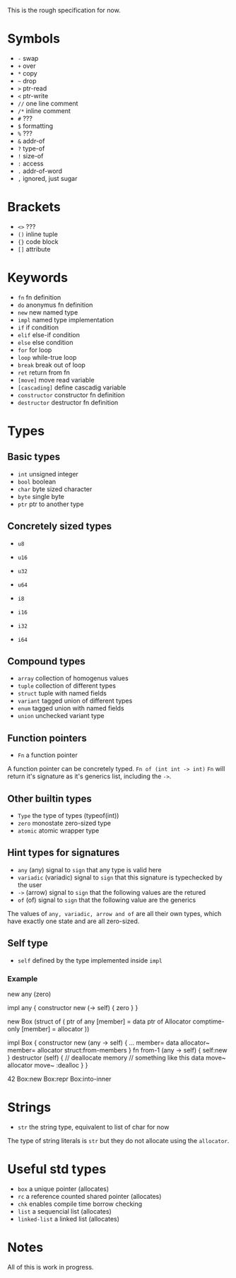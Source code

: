 
This is the rough specification for now.

# Symbols

- `-`  swap
- `+`  over
- `*`  copy
- `~`  drop
- `>`  ptr-read
- `<`  ptr-write
- `//` one line comment
- `/*` inline comment
- `#`  ???
- `$`  formatting
- `%`  ???
- `&`  addr-of
- `?`  type-of
- `!`  size-of
- `:`  access
- `.`  addr-of-word
- `,`  ignored, just sugar

# Brackets

- `<>` ???
- `()` inline tuple
- `{}` code block
- `[]` attribute

# Keywords

- `fn` fn definition
- `do` anonymus fn definition
- `new` new named type
- `impl` named type implementation
- `if` if condition
- `elif` else-if condition
- `else` else condition
- `for` for loop
- `loop` while-true loop
- `break` break out of loop
- `ret` return from fn
- `[move]` move read variable
- `[cascading]` define cascadig variable
- `constructor` constructor fn definition
- `destructor` destructor fn definition

# Types

## Basic types

- `int` unsigned integer
- `bool` boolean
- `char` byte sized character
- `byte` single byte
- `ptr` ptr to another type

## Concretely sized types

- `u8`
- `u16`
- `u32`
- `u64`

- `i8`
- `i16`
- `i32`
- `i64`

## Compound types

- `array` collection of homogenus values
- `tuple` collection of different types
- `struct` tuple with named fields
- `variant` tagged union of different types
- `enum` tagged union with named fields
- `union` unchecked variant type

## Function pointers

- `Fn` a function pointer

A function pointer can be concretely typed.
`Fn of (int int -> int)`
`Fn` will return it's signature as it's generics list, including the `->`.

## Other builtin types

- `Type` the type of types (typeof(int))
- `zero` monostate zero-sized type
- `atomic` atomic wrapper type

## Hint types for signatures

- `any` (any) signal to `sign` that any type is valid here
- `variadic` (variadic) signal to `sign` that this signature is typechecked by the user
- `->` (arrow) signal to `sign` that the following values are the retured
- `of` (of) signal to `sign` that the following value are the generics

The values of `any, variadic, arrow and of` are all their own types, which have exactly
one state and are all zero-sized.

## Self type

- `self` defined by the type implemented inside `impl`

### Example

new any (zero)

impl any {
    constructor new (-> self) {
        zero
    }
}

new Box (struct of (
    ptr of any [member] = data
    ptr of Allocator comptime-only [member] = allocator
))

impl Box {
    constructor new (any -> self) {
        ... member= data
        allocator~ member= allocator
        struct:from-members
    }
    fn from-1 (any -> self) {
        self:new
    }
    destructor (self) {
        // deallocate memory
        // something like this
        data move~ allocator move~ :dealloc
    }
}

42 Box:new
Box:repr
Box:into-inner

# Strings

- `str` the string type, equivalent to list of char for now

The type of string literals is `str` but they do not allocate using the `allocator`.

# Useful std types

- `box` a unique pointer (allocates)
- `rc` a reference counted shared pointer (allocates)
- `chk` enables compile time borrow checking
- `list` a sequencial list (allocates)
- `linked-list` a linked list (allocates)

# Notes

All of this is work in progress.

